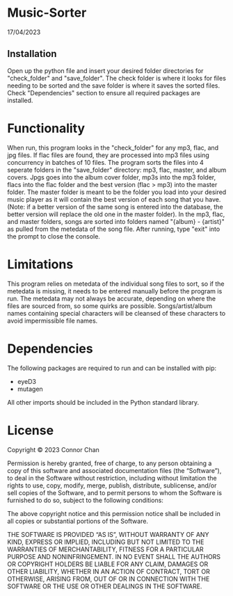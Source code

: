 # Music-Sorter
17/04/2023

## Installation

Open up the python file and insert your desired folder directories for "check_folder" and "save_folder". The check folder is where it looks for files needing to be sorted and the save folder is where it saves the sorted files. Check "Dependencies" section to ensure all required packages are installed.

# Functionality

When run, this program looks in the "check_folder" for any mp3, flac, and jpg files. If flac files are found, they are processed into mp3 files using concurrency in batches of 10 files. The program sorts the files into 4 seperate folders in the "save_folder" directory: mp3, flac, master, and album covers. Jpgs goes into the album cover folder, mp3s into the mp3 folder, flacs into the flac folder and the best version (flac > mp3) into the master folder. The master folder is meant to be the folder you load into your desired music player as it will contain the best version of each song that you have. (Note: if a better version of the same song is entered into the database, the better version will replace the old one in the master folder). In the mp3, flac, and master folders, songs are sorted into folders named "{album} - {artist}" as pulled from the metedata of the song file. After running, type "exit" into the prompt to close the console.

# Limitations

This program relies on metedata of the individual song files to sort, so if the metedata is missing, it needs to be entered manually before the program is run. The metedata may not always be accurate, depending on where the files are sourced from, so some quirks are possible. Songs/artist/album names containing special characters will be cleansed of these characters to avoid impermissible file names. 

# Dependencies

The following packages are required to run and can be installed with pip:

- eyeD3
- mutagen

All other imports should be included in the Python standard library.

# License

Copyright © 2023 Connor Chan

Permission is hereby granted, free of charge, to any person obtaining a copy of this software and associated documentation files (the “Software”), to deal in the Software without restriction, including without limitation the rights to use, copy, modify, merge, publish, distribute, sublicense, and/or sell copies of the Software, and to permit persons to whom the Software is furnished to do so, subject to the following conditions:

The above copyright notice and this permission notice shall be included in all copies or substantial portions of the Software.

THE SOFTWARE IS PROVIDED “AS IS”, WITHOUT WARRANTY OF ANY KIND, EXPRESS OR IMPLIED, INCLUDING BUT NOT LIMITED TO THE WARRANTIES OF MERCHANTABILITY, FITNESS FOR A PARTICULAR PURPOSE AND NONINFRINGEMENT. IN NO EVENT SHALL THE AUTHORS OR COPYRIGHT HOLDERS BE LIABLE FOR ANY CLAIM, DAMAGES OR OTHER LIABILITY, WHETHER IN AN ACTION OF CONTRACT, TORT OR OTHERWISE, ARISING FROM, OUT OF OR IN CONNECTION WITH THE SOFTWARE OR THE USE OR OTHER DEALINGS IN THE SOFTWARE.

